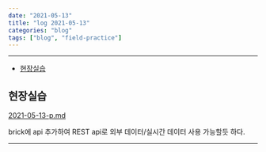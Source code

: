 ```yaml
---
date: "2021-05-13"
title: "log 2021-05-13"
categories: "blog"
tags: ["blog", "field-practice"]
---
```


----------

- [현장실습](#현장실습)

## 현장실습

[2021-05-13-p.md](./2021-05-13-p.md)

brick에 api 추가하여 REST api로 외부 데이터/실시간 데이터 사용 가능할듯 하다.

----------
